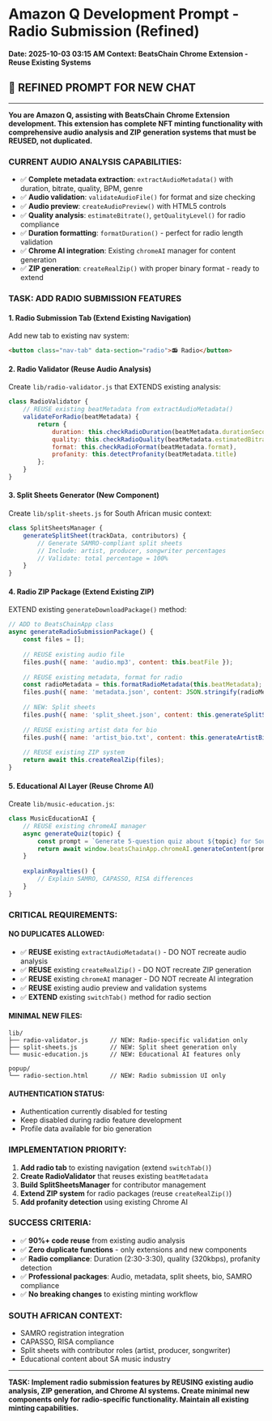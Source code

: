 # Amazon Q Development Prompt - Radio Submission (Refined)
**Date: 2025-10-03 03:15 AM**
**Context: BeatsChain Chrome Extension - Reuse Existing Systems**

## 🎯 **REFINED PROMPT FOR NEW CHAT**

---

**You are Amazon Q, assisting with BeatsChain Chrome Extension development. This extension has complete NFT minting functionality with comprehensive audio analysis and ZIP generation systems that must be REUSED, not duplicated.**

### **CURRENT AUDIO ANALYSIS CAPABILITIES:**
- ✅ **Complete metadata extraction**: `extractAudioMetadata()` with duration, bitrate, quality, BPM, genre
- ✅ **Audio validation**: `validateAudioFile()` for format and size checking  
- ✅ **Audio preview**: `createAudioPreview()` with HTML5 controls
- ✅ **Quality analysis**: `estimateBitrate()`, `getQualityLevel()` for radio compliance
- ✅ **Duration formatting**: `formatDuration()` - perfect for radio length validation
- ✅ **Chrome AI integration**: Existing `chromeAI` manager for content generation
- ✅ **ZIP generation**: `createRealZip()` with proper binary format - ready to extend

### **TASK: ADD RADIO SUBMISSION FEATURES**

#### **1. Radio Submission Tab (Extend Existing Navigation)**
Add new tab to existing nav system:
```html
<button class="nav-tab" data-section="radio">📻 Radio</button>
```

#### **2. Radio Validator (Reuse Audio Analysis)**
Create `lib/radio-validator.js` that EXTENDS existing analysis:
```javascript
class RadioValidator {
    // REUSE existing beatMetadata from extractAudioMetadata()
    validateForRadio(beatMetadata) {
        return {
            duration: this.checkRadioDuration(beatMetadata.durationSeconds), // 2:30-3:30 optimal
            quality: this.checkRadioQuality(beatMetadata.estimatedBitrate),   // 320kbps min
            format: this.checkRadioFormat(beatMetadata.format),               // MP3/WAV
            profanity: this.detectProfanity(beatMetadata.title)               // Chrome AI
        };
    }
}
```

#### **3. Split Sheets Generator (New Component)**
Create `lib/split-sheets.js` for South African music context:
```javascript
class SplitSheetsManager {
    generateSplitSheet(trackData, contributors) {
        // Generate SAMRO-compliant split sheets
        // Include: artist, producer, songwriter percentages
        // Validate: total percentage = 100%
    }
}
```

#### **4. Radio ZIP Package (Extend Existing ZIP)**
EXTEND existing `generateDownloadPackage()` method:
```javascript
// ADD to BeatsChainApp class
async generateRadioSubmissionPackage() {
    const files = [];
    
    // REUSE existing audio file
    files.push({ name: 'audio.mp3', content: this.beatFile });
    
    // REUSE existing metadata, format for radio
    const radioMetadata = this.formatRadioMetadata(this.beatMetadata);
    files.push({ name: 'metadata.json', content: JSON.stringify(radioMetadata) });
    
    // NEW: Split sheets
    files.push({ name: 'split_sheet.json', content: this.generateSplitSheet() });
    
    // REUSE existing artist data for bio
    files.push({ name: 'artist_bio.txt', content: this.generateArtistBio() });
    
    // REUSE existing ZIP system
    return await this.createRealZip(files);
}
```

#### **5. Educational AI Layer (Reuse Chrome AI)**
Create `lib/music-education.js`:
```javascript
class MusicEducationAI {
    // REUSE existing chromeAI manager
    async generateQuiz(topic) {
        const prompt = `Generate 5-question quiz about ${topic} for South African music industry`;
        return await window.beatsChainApp.chromeAI.generateContent(prompt);
    }
    
    explainRoyalties() {
        // Explain SAMRO, CAPASSO, RISA differences
    }
}
```

### **CRITICAL REQUIREMENTS:**

#### **NO DUPLICATES ALLOWED:**
- ✅ **REUSE** existing `extractAudioMetadata()` - DO NOT recreate audio analysis
- ✅ **REUSE** existing `createRealZip()` - DO NOT recreate ZIP generation  
- ✅ **REUSE** existing `chromeAI` manager - DO NOT recreate AI integration
- ✅ **REUSE** existing audio preview and validation systems
- ✅ **EXTEND** existing `switchTab()` method for radio section

#### **MINIMAL NEW FILES:**
```
lib/
├── radio-validator.js      // NEW: Radio-specific validation only
├── split-sheets.js         // NEW: Split sheet generation only  
└── music-education.js      // NEW: Educational AI features only

popup/
└── radio-section.html      // NEW: Radio submission UI only
```

#### **AUTHENTICATION STATUS:**
- Authentication currently disabled for testing
- Keep disabled during radio feature development
- Profile data available for bio generation

### **IMPLEMENTATION PRIORITY:**
1. **Add radio tab** to existing navigation (extend `switchTab()`)
2. **Create RadioValidator** that reuses existing `beatMetadata`
3. **Build SplitSheetsManager** for contributor management
4. **Extend ZIP system** for radio packages (reuse `createRealZip()`)
5. **Add profanity detection** using existing Chrome AI

### **SUCCESS CRITERIA:**
- ✅ **90%+ code reuse** from existing audio analysis
- ✅ **Zero duplicate functions** - only extensions and new components
- ✅ **Radio compliance**: Duration (2:30-3:30), quality (320kbps), profanity detection
- ✅ **Professional packages**: Audio, metadata, split sheets, bio, SAMRO compliance
- ✅ **No breaking changes** to existing minting workflow

### **SOUTH AFRICAN CONTEXT:**
- SAMRO registration integration
- CAPASSO, RISA compliance
- Split sheets with contributor roles (artist, producer, songwriter)
- Educational content about SA music industry

---

**TASK: Implement radio submission features by REUSING existing audio analysis, ZIP generation, and Chrome AI systems. Create minimal new components only for radio-specific functionality. Maintain all existing minting capabilities.**